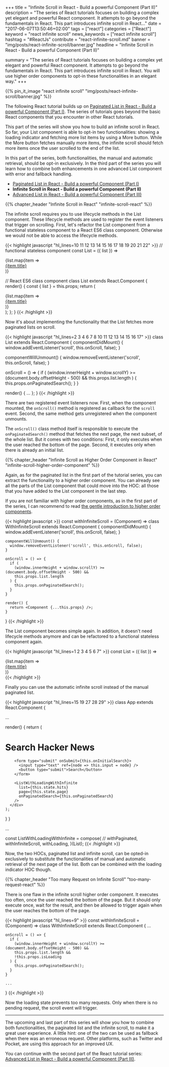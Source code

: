 +++
title = "Infinite Scroll in React - Build a powerful Component (Part II)"
description = "The series of React tutorials focuses on building a complex yet elegant and powerful React component. It attempts to go beyond the fundamentals in React. This part introduces infinite scroll in React..."
date = "2017-06-07T13:50:46+02:00"
tags = ["react"]
categories = ["React"]
keyword = "react infinite scroll"
news_keywords = ["react infinite scroll"]
hashtag = "#ReactJs"
contribute = "react-infinite-scroll.md"
banner = "img/posts/react-infinite-scroll/banner.jpg"
headline = "Infinite Scroll in React - Build a powerful Component (Part II)"

summary = "The series of React tutorials focuses on building a complex yet elegant and powerful React component. It attempts to go beyond the fundamentals in React. This part introduces infinite scroll in React. You will use higher order components to opt-in these functionalities in an elegant way."
+++

{{% pin_it_image "react infinite scroll" "img/posts/react-infinite-scroll/banner.jpg" %}}

The following React tutorial builds up on [Paginated List in React - Build a powerful Component (Part I)](https://www.robinwieruch.de/react-paginated-list). The series of tutorials goes beyond the basic React components that you encounter in other React tutorials.

This part of the series will show you how to build an infinite scroll in React. So far, your List component is able to opt-in two functionalities: showing a loading indicator and fetching more list items by using a More button. While the More button fetches manually more items, the infinite scroll should fetch more items once the user scrolled to the end of the list.

In this part of the series, both functionalities, the manual and automatic retrieval, should be opt-in exclusively. In the third part of the series you will learn how to combine both enhancements in one advanced List component with error and fallback handling.

* [Paginated List in React - Build a powerful Component (Part I)](https://www.robinwieruch.de/react-paginated-list)
* **Infinite Scroll in React - Build a powerful Component (Part II)**
* [Advanced List in React - Build a powerful Component (Part III)](https://www.robinwieruch.de/react-advanced-list-component)

{{% chapter_header "Infinite Scroll in React" "infinite-scroll-react" %}}

The infinite scroll requires you to use lifecycle methods in the List component. These lifecycle methods are used to register the event listeners that trigger on scrolling. First, let's refactor the List component from a functional stateless component to a React ES6 class component. Otherwise we would not be able to access the lifecycle methods.

{{< highlight javascript "hl_lines=10 11 12 13 14 15 16 17 18 19 20 21 22" >}}
// functional stateless component
const List = ({ list }) =>
  <div className="list">
    {list.map(item => <div className="list-row" key={item.objectID}>
      <a href={item.url}>{item.title}</a>
    </div>)}
  </div>

// React ES6 class component
class List extends React.Component {
  render() {
    const { list } = this.props;
    return (
      <div className="list">
        {list.map(item => <div className="list-row" key={item.objectID}>
          <a href={item.url}>{item.title}</a>
        </div>)}
      </div>
    );
  };
}
{{< /highlight >}}

Now it's about implementing the functionality that the List fetches more paginated lists on scroll.

{{< highlight javascript "hl_lines=2 3 4 6 7 8 10 11 12 13 14 15 16 17" >}}
class List extends React.Component {
  componentDidMount() {
    window.addEventListener('scroll', this.onScroll, false);
  }

  componentWillUnmount() {
    window.removeEventListener('scroll', this.onScroll, false);
  }

  onScroll = () => {
    if (
      (window.innerHeight + window.scrollY) >= (document.body.offsetHeight - 500) &&
      this.props.list.length
    ) {
      this.props.onPaginatedSearch();
    }
  }

  render() {
    ...
  };
}
{{< /highlight >}}

There are two registered event listeners now. First, when the component mounted, the `onScroll()` method is registered as callback for the `scroll` event. Second, the same method gets unregistered when the component unmounts.

The `onScroll()` class method itself is responsible to execute the `onPaginatedSearch()` method that fetches the next page, the next subset, of the whole list. But it comes with two conditions: First, it only executes when the user reached the bottom of the page. Second, it executes only when there is already an initial list.

{{% chapter_header "Infinite Scroll as Higher Order Component in React" "infinite-scroll-higher-order-component" %}}

Again, as for the paginated list in the first part of the tutorial series, you can extract the functionality to a higher order component. You can already see all the parts of the List component that could move into the HOC: all those that you have added to the List component in the last step.

If you are not familiar with higher order components, as in the first part of the series, I can recommend to read [the gentle introduction to higher order components](https://www.robinwieruch.de/gentle-introduction-higher-order-components/).

{{< highlight javascript >}}
const withInfiniteScroll = (Component) =>
  class WithInfiniteScroll extends React.Component {
    componentDidMount() {
      window.addEventListener('scroll', this.onScroll, false);
    }

    componentWillUnmount() {
      window.removeEventListener('scroll', this.onScroll, false);
    }

    onScroll = () => {
      if (
        (window.innerHeight + window.scrollY) >= (document.body.offsetHeight - 500) &&
        this.props.list.length
      ) {
        this.props.onPaginatedSearch();
      }
    }

    render() {
      return <Component {...this.props} />;
    }
  }
{{< /highlight >}}

The List component becomes simple again. In addition, it doesn't need lifecycle methods anymore and can be refactored to a functional stateless component again.

{{< highlight javascript "hl_lines=1 2 3 4 5 6 7" >}}
const List = ({ list }) =>
  <div className="list">
    {list.map(item => <div className="list-row" key={item.objectID}>
      <a href={item.url}>{item.title}</a>
    </div>)}
  </div>
{{< /highlight >}}

Finally you can use the automatic infinite scroll instead of the manual paginated list.

{{< highlight javascript "hl_lines=15 19 27 28 29" >}}
class App extends React.Component {

  ...

  render() {
    return (
      <div>
        <h1>Search Hacker News</h1>

        <form type="submit" onSubmit={this.onInitialSearch}>
          <input type="text" ref={node => this.input = node} />
          <button type="submit">Search</button>
        </form>

        <ListWithLoadingWithInfinite
          list={this.state.hits}
          page={this.state.page}
          onPaginatedSearch={this.onPaginatedSearch}
        />
      </div>
    );
  }
}

...

const ListWithLoadingWithInfinite = compose(
  // withPaginated,
  withInfiniteScroll,
  withLoading,
)(List);
{{< /highlight >}}

Now, the two HOCs, paginated list and infinite scroll, can be opted-in exclusively to substitute the functionalities of manual and automatic retrieval of the next page of the list. Both can be combined with the loading indicator HOC though.

{{% chapter_header "Too many Request on Infinite Scroll" "too-many-request-react" %}}

There is one flaw in the infinite scroll higher order component. It executes too often, once the user reached the bottom of the page. But it should only execute once, wait for the result, and then be allowed to trigger again when the user reaches the bottom of the page.

{{< highlight javascript "hl_lines=9" >}}
const withInfiniteScroll = (Component) =>
  class WithInfiniteScroll extends React.Component {
    ...

    onScroll = () => {
      if (
        (window.innerHeight + window.scrollY) >= (document.body.offsetHeight - 500) &&
        this.props.list.length &&
        !this.props.isLoading
      ) {
        this.props.onPaginatedSearch();
      }
    }

    ...
  }
{{< /highlight >}}

Now the loading state prevents too many requests. Only when there is no pending request, the scroll event will trigger.

<hr class="section-divider">

The upcoming and last part of this series will show you how to combine both functionalities, the paginated list and the infinite scroll, to make it a great user experience. A little hint: one of the two can be used as fallback when there was an erroneous request. Other platforms, such as Twitter and Pocket, are using this approach for an improved UX.

You can continue with the second part of the React tutorial series: [Advanced List in React - Build a powerful Component (Part III)](https://www.robinwieruch.de/react-advanced-list-component).
